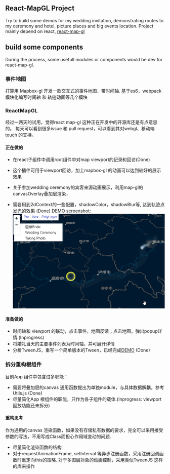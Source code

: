 ## React-MapGL Project

Try to build some demos for my wedding invitation, demonstrating routes to my ceremony and hotel, picture places and big events location. Project mainly depend on react, [react-map-gl](https://github.com/uber/react-map-gl)

## build some components

During the process, some usefull modules or components would be dev for react-map-gl.

### 事件地图
打算用 Mapbox-gl 开发一款交互式的事件地图，带时间轴.
基于es6，webpack 模块化编写时间轴 和 轨迹动画等几个模块

### ReactMapGL
经过一两天的试用，觉得react map-gl 这种正在开发中的开源库还是有点意思的。
每天可以看到很多issue 和 pull request，可以看到其对webgl、移动端touch 的支持。

#### 正在做的
- 在react子组件中调用root组件中对map viewport的记录和回访(Done)
- 这个插件可用于viewport回访，加上mapbox-gl 的动画可以达到较好的展示效果

- 关于参加wedding ceremony的宾客来源动画展示，利用map-gl的canvasOverlay叠加层渲染，
- 需要用到2dContext的一些配置，shadowColor，shadowBlur等, 达到轨迹点发光的效果 (Done)
DEMO screenshot: <br>
![DEMO screenshot:](https://raw.githubusercontent.com/alex2wong/react-mapglDemo/master/assets/demoScreen.gif.gif)

#### 准备做的
- 时间轴和 viewport 的联动，点击事件，地图反馈；点击地图，弹出popup详情.(Inprogress)
- 将婚礼当天的主要事件列表为时间轴，并可展开详情
- 分析TweenJS，重写一个简单版本的Tween，已经完成[DEMO](https://alex2wong.github.io/react-mapglDemo/examples/tween/) (Done)

### 拆分重构根组件
目前App 组件中包含过多职能：
- 需要将叠加层的canvas 通用函数提出为单独module，与具体数据解耦，参考Utils.js (Done)
- 尽量简化App 根组件的职能，只作为各子组件的载体.(Inprogress: viewport回放功能还未拆分)

#### 重构思考
作为通用的canvas 渲染函数，如果没有存储私有数据的要求，完全可以采用接受参数的写法，不用写成Class而担心作用域变动的问题.

- 尽量简化渲染函数的结构
- 对于requestAnimationFrame, setInterval 等异步注册函数，采用注册回调函数时重定向this的策略. 对于多图层对象的动画控制，采用类似TweenJS 这样的库来操作
